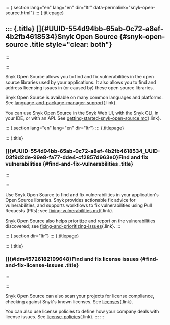 ::: {.section lang="en" lang="en" dir="ltr" data-permalink="snyk-open-source.html"}
::: {.titlepage}
<div>

::: {.title}
[]{#UUID-554d94bb-65ab-0c72-a8ef-4b2fb4618534}Snyk Open Source {#snyk-open-source .title style="clear: both"}
--------------------------------------------------------------
:::

</div>
:::

Snyk Open Source allows you to find and fix vulnerabilities in the open
source libraries used by your applications. It also allows you to find
and address licensing issues in (or caused by) these open source
libraries.

Snyk Open Source is available on many common languages and platforms.
See
[language-and-package-manager-support](https://github.com/snyk/user-docs/blob/main/docs/products/snyk-open-source/language-and-package-manager-support){.link}.

You can use Snyk Open Source in the Snyk Web UI, with the Snyk CLI, in
your IDE, or with an API. See
[getting-started-snyk-open-source.md](https://github.com/snyk/user-docs/blob/main/docs/products/snyk-open-source/getting-started-snyk-open-source.md){.link}.

::: {.section lang="en" lang="en" dir="ltr"}
::: {.titlepage}
<div>

::: {.title}
### []{#UUID-554d94bb-65ab-0c72-a8ef-4b2fb4618534_UUID-03f9d2de-99e8-fa77-dde4-cf2857d963e0}Find and fix vulnerabilities {#find-and-fix-vulnerabilities .title}
:::

</div>
:::

Use Snyk Open Source to find and fix vulnerabilities in your
application\'s Open Source libraries. Snyk provides actionable fix
advice for vulnerabilities, and supports workflows to fix
vulnerabilities using Pull Requests (PRs); see
[fixing-vulnerabilities.md](https://github.com/snyk/user-docs/blob/main/docs/products/snyk-open-source/open-source-basics/fixing-vulnerabilities.md){.link}.

Snyk Open Source also helps prioritize and report on the vulnerabilities
discovered; see
[fixing-and-prioritizing-issues](https://github.com/snyk/user-docs/blob/main/docs/features/fixing-and-prioritizing-issues){.link}.
:::

::: {.section dir="ltr"}
::: {.titlepage}
<div>

::: {.title}
### []{#idm45726182199648}Find and fix license issues {#find-and-fix-license-issues .title}
:::

</div>
:::

Snyk Open Source can also scan your projects for license compliance,
checking against Snyk's known licenses. See
[licenses](https://github.com/snyk/user-docs/blob/main/docs/products/snyk-open-source/licenses){.link}.

You can also use license policies to define how your company deals with
license issues. See
[license-policies](https://github.com/snyk/user-docs/blob/main/docs/products/snyk-open-source/license-policies){.link}.
:::
:::
